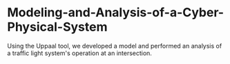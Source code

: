 # Modeling-and-Analysis-of-a-Cyber-Physical-System

Using the Uppaal tool, we developed a model and performed an analysis of a traffic light system's operation at an intersection.
